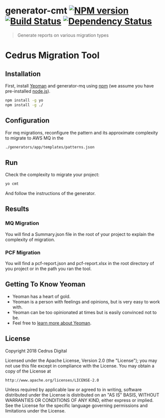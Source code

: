 # generator-cmt [![NPM version][npm-image]][npm-url] [![Build Status][travis-image]][travis-url] [![Dependency Status][daviddm-image]][daviddm-url]
> Generate reports on various migration types

# Cedrus Migration Tool

## Installation

First, install [Yeoman](http://yeoman.io) and generator-mq using [npm](https://www.npmjs.com/) (we assume you have pre-installed [node.js](https://nodejs.org/)).

```bash
npm install -g yo
npm install -g ./
```

## Configuration 
For mq migrations, reconfigure the pattern and its approximate complexity to migrate to AWS MQ in the 
```bash
./generators/app/templates/patterns.json
```

## Run
Check the complexity to migrate your project:

```bash
yo cmt
```
And follow the instructions of the generator.

## Results
### MQ Migration
You will find a Summary.json file in the root of your project to explain the complexity of migration.

### PCF Migration
You will find a pcf-report.json and pcf-report.xlsx in the root directory of you project or in the path you ran the tool.

## Getting To Know Yeoman

 * Yeoman has a heart of gold.
 * Yeoman is a person with feelings and opinions, but is very easy to work with.
 * Yeoman can be too opinionated at times but is easily convinced not to be.
 * Feel free to [learn more about Yeoman](http://yeoman.io/).

## License

Copyright 2018 Cedrus Digital

Licensed under the Apache License, Version 2.0 (the "License");
you may not use this file except in compliance with the License.
You may obtain a copy of the License at

    http://www.apache.org/licenses/LICENSE-2.0

Unless required by applicable law or agreed to in writing, software
distributed under the License is distributed on an "AS IS" BASIS,
WITHOUT WARRANTIES OR CONDITIONS OF ANY KIND, either express or implied.
See the License for the specific language governing permissions and
limitations under the License.


[npm-image]: https://badge.fury.io/js/generator-mq.svg
[npm-url]: https://npmjs.org/package/generator-mq
[travis-image]: https://travis-ci.org/SaeidEid/generator-mq.svg?branch=master
[travis-url]: https://travis-ci.org/SaeidEid/generator-mq
[daviddm-image]: https://david-dm.org/SaeidEid/generator-mq.svg?theme=shields.io
[daviddm-url]: https://david-dm.org/SaeidEid/generator-mq
